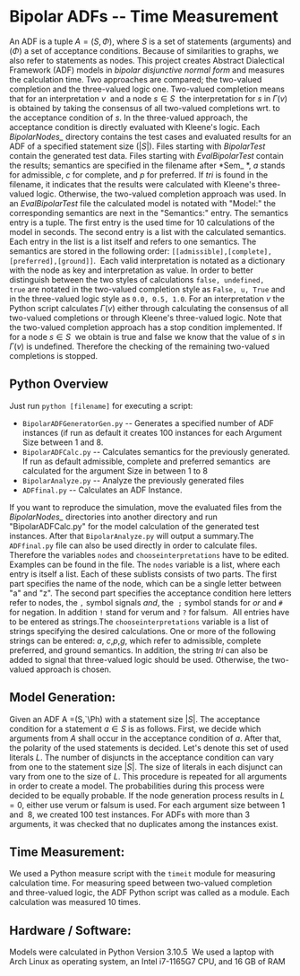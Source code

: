 # Bipolar ADFs -- Time Measurement
An ADF is a tuple $A=(S,\Phi)$, where $S$ is a set of statements (arguments) and ($\Phi$) a set of acceptance conditions. Because of similarities to graphs, we also refer to statements as nodes. This project creates Abstract Dialectical Framework (ADF) models in *bipolar disjunctive normal form* and measures the calculation time. Two approaches are compared; the two-valued completion and the three-valued logic one. Two-valued completion means that for an interpretation $v$  and a node $s \in S$  the interpretation for $s$ in $\Gamma(v)$ is obtained by taking the consensus of all two-valued completions wrt. to the acceptance condition of $s$. In the three-valued approach, the acceptance condition is directly evaluated with Kleene's logic.
Each *BipolarNodes_* directory contains the test cases and evaluated results for an ADF of a specified statement size ($|S|$). 
Files starting with *BipolarTest* contain the generated test data. 
Files starting with *EvalBipolarTest* contain the results; semantics are specified in the filename after *Sem_ *, *a* stands for admissible, *c* for complete, and *p* for preferred.
If *tri* is found in the filename, it indicates that the results were calculated with Kleene's three-valued logic. Otherwise, the two-valued completion approach was used.
In an *EvalBipolarTest* file the calculated model is notated with "Model:" the corresponding semantics are next in the "Semantics:" entry. The semantics entry is a tuple. The first entry is the used time for 10 calculations of the model in seconds. The second entry is a list with the calculated semantics. Each entry in the list is a list itself and refers to one semantics. The semantics are stored in the following order: `[[admissible],[complete],[preferred],[ground]]`.  Each valid interpretation is notated as a dictionary with the node as key and interpretation as value. In order to better distinguish between the two styles of calculations `false, undefined, true` are notated in the two-valued completion style as `False, u, True` and in the three-valued logic style as `0.0, 0.5, 1.0`.
For an interpretation $v$ the Python script calculates $\Gamma(v)$ either through calculating the consensus of all two-valued completions or through Kleene's three-valued logic.
Note that the two-valued completion approach has a stop condition implemented. If for a node $s \in S$  we obtain is true and false we know that the value of $s$ in $\Gamma(v)$ is undefined. Therefore the checking of the remaining two-valued completions is stopped. 
 
## Python Overview
Just run `python [filename]` for executing a script:

- `BipolarADFGeneratorGen.py` -- Generates a specified number of ADF instances (if run as default it creates 100 instances for each Argument Size between 1 and 8.
- `BipolarADFCalc.py` -- Calculates semantics for the previously generated. If run as default admissible, complete and preferred semantics  are calculated for the argument Size in between $1$ to $8$
- `BipolarAnalyze.py` -- Analyze the previously generated files
- `ADFfinal.py` -- Calculates an ADF Instance. 

If you want to reproduce the simulation, move the evaluated files from the *BipolarNodes_* directories into another directory and run "BipolarADFCalc.py" for the model calculation of the generated test instances. After that `BipolarAnalyze.py` will output a summary.The `ADFfinal.py` file can also be used directly in order to calculate files. Therefore the variables `nodes` and `chooseinterpretations` have to be edited. Examples can be found in the file. The `nodes` variable is a list, where each entry is itself a list. Each of these sublists consists of two parts. The first part specifies the name of the node, which can be a single letter between "a" and "z". The second part specifies the acceptance condition here letters refer to nodes, the `,` symbol signals *and*, the  `;` symbol stands for *or* and `#` for negation. In addition `!` stand for verum and `?` for falsum.  All entries have to be entered as strings.The `chooseinterpretations` variable is a list of strings specifying the desired calculations. One or more of the following strings can be entered: *a*, *c*,*p*,*g*, which refer to admissible, complete preferred, and ground semantics. In addition, the string *tri* can also be added to signal that three-valued logic should be used. Otherwise, the two-valued approach is chosen. 

## Model Generation: 
Given an ADF A =(S,`\Ph) with a statement size $|S|$. The acceptance condition for a statement $a \in S$ is as follows. First, we decide which arguments from $A$ shall occur in the acceptance condition of $a$. After that, the polarity of the used statements is decided. Let's denote this set of used literals $L$. The number of disjuncts in the acceptance condition can vary from one to the statement size $|S|$. The size of literals in each disjunct can vary from one to the size of $L$. This procedure is repeated for all arguments in order to create a model. The probabilities during this process were decided to be equally probable. If the node generation process results in $L = 0$, either use verum or falsum is used. For each argument size between $1$ and  $8$, we created 100 test instances. For ADFs with more than $3$ arguments, it was checked that no duplicates among the instances exist.

## Time Measurement:
We used a Python measure script with the `timeit` module for measuring calculation time. For measuring speed between two-valued completion and three-valued logic, the ADF Python script was called as a module. Each calculation was measured 10 times. 

## Hardware / Software:  
Models were calculated in Python Version 3.10.5  We used a laptop with Arch Linux as operating system, an Intel i7-1165G7 CPU, and 16 GB of RAM
